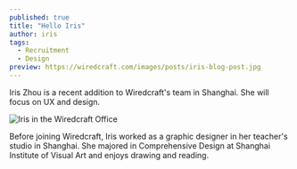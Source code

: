 ```yaml
---
published: true
title: "Hello Iris"
author: iris
tags:
  - Recruitment
  - Design
preview: https://wiredcraft.com/images/posts/iris-blog-post.jpg
---
```


Iris Zhou is a recent addition to Wiredcraft's team in Shanghai. She will focus on UX and design. 

![Iris in the Wiredcraft Office](https://wiredcraft.com/images/posts/iris-blog-post.jpg)

Before joining Wiredcraft, Iris worked as a graphic designer in her teacher's studio in Shanghai. She majored in Comprehensive Design at Shanghai Institute of Visual Art and enjoys drawing and reading.
